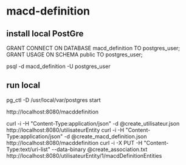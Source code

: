 # macd-definition

## install local PostGre

GRANT CONNECT ON DATABASE macd_definition TO postgres_user;
GRANT USAGE ON SCHEMA public TO postgres_user;

psql -d macd_definition -U postgres_user

## run local

pg_ctl -D /usr/local/var/postgres start

http://localhost:8080/macddefinition

curl -i -H "Content-Type:application/json" -d @create_utilisateur.json http://localhost:8080/utilisateurEntity
curl -i -H "Content-Type:application/json" -d @create_macd_definition.json http://localhost:8080/macddefinition
curl -i -X PUT -H "Content-Type:text/uri-list" --data-binary @create_association.txt http://localhost:8080/utilisateurEntity/1/macdDefinitionEntities

